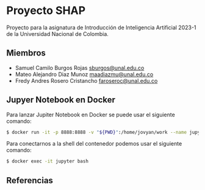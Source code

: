 # Proyecto SHAP
Proyecto para la asignatura de Introducción de Inteligencia Artificial 2023-1 de la Universidad Nacional de Colombia.

## Miembros
* Samuel Camilo Burgos Rojas <sburgos@unal.edu.co>
* Mateo Alejandro Diaz Munoz <maadiazmu@unal.edu.co>
* Fredy Andres Rosero Cristancho <faroseroc@unal.edu.co>

## Jupyer Notebook en Docker

Para lanzar Jupiter Notebook en Docker se puede usar el siguiente comando:
~~~bash
$ docker run -it -p 8888:8888 -v "${PWD}":/home/jovyan/work --name jupyter jupyter/scipy-notebook
~~~

Para conectarnos a la shell del contenedor podemos usar el siguiente comando:
~~~bash
$ docker exec -it jupyter bash
~~~

## Referencias

[^1]: https://jupyter-docker-stacks.readthedocs.io/en/latest/index.html

[^2]: https://jupyter-docker-stacks.readthedocs.io/en/latest/using/selecting.html#jupyter-scipy-notebook